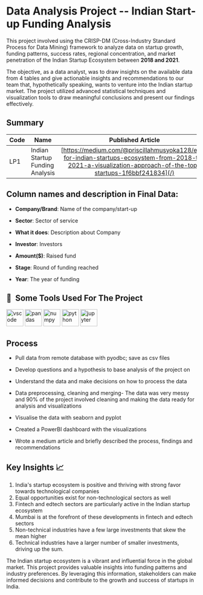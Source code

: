 # Data Analysis Project -- Indian Start-up Funding Analysis

This project involved using the CRISP-DM (Cross-Industry Standard Process for Data Mining) framework to analyze data on startup growth, funding patterns, success rates, regional concentration, and market penetration of the Indian Startup Ecosystem between **2018 and 2021**.

The objective, as a data analyst, was to draw insights on the available data from 4 tables and give actionable insights and recommendations to our team that, hypothetically speaking, wants to venture into the Indian startup market. The project utilized advanced statistical techniques and visualization tools to draw meaningful conclusions and present our findings effectively.

## Summary
| Code      | Name        | Published Article |  PowerBi Dashboard |
|-----------|-------------|:-------------:|------:|
| LP1       | Indian Startup Funding Analysis  |  [https://medium.com/@priscillahmusyoka128/eda-for-indian-startups-ecosystem-from-2018-to-2021-a-visualization-approach-of-the-top-startups-1f6bbf241834](/) | [https://azubiafrica-my.sharepoint.com/:u:/g/personal/andrew_obando_azubiafrica_org/Ef-EcGbAPlBGkmtiwROJbfABhJsXFu3Gc3ZjU8fXPw67dQ?e=IcM8Yn](/) |


## **Column names and description in Final Data:**

-   **Company/Brand**: Name of the company/start-up

-   **Sector**: Sector of service

-   **What it does**: Description about Company

-   **Investor**: Investors

-   **Amount(\$)**: Raised fund

-   **Stage**: Round of funding reached

-   **Year**: The year of funding


<h2> 🚀 &nbsp;Some Tools Used For The Project</h2>
<p align="left">
<img src="https://cdn.jsdelivr.net/gh/devicons/devicon/icons/vscode/vscode-original.svg" alt="vscode" width="45" height="45"/>
<img src="https://cdn.jsdelivr.net/gh/devicons/devicon/icons/pandas/pandas-original-wordmark.svg" alt="pandas" width="45" height="45"/>
<img src="https://cdn.jsdelivr.net/gh/devicons/devicon/icons/numpy/numpy-original.svg" alt="numpy" width="45" height="45"/>
<img src="https://cdn.jsdelivr.net/gh/devicons/devicon/icons/python/python-original.svg" alt="python" width="45" height="45"/>
<img src="https://cdn.jsdelivr.net/gh/devicons/devicon/icons/jupyter/jupyter-original-wordmark.svg" alt="jupyter" width="45" height="45"/>
</p>

## Process

-   Pull data from remote database with pyodbc; save as csv files

-   Develop questions and a hypothesis to base analysis of the project on

-   Understand the data and make decisions on how to process the data

-   Data preprocessing, cleaning and merging- The data was very messy and 90% of the project involved cleaning and making the data ready for analysis and visualizations

-   Visualise the data with seaborn and pyplot

-   Created a PowerBI dashboard with the visualizations

-   Wrote a medium article and briefly described the process, findings and recommendations

## Key Insights :chart_with_upwards_trend:

1. India's startup ecosystem is positive and thriving with strong favor towards technological companies
2. Equal opportunities exist for non-technological sectors as well
3. Fintech and edtech sectors are particularly active in the Indian startup ecosystem
4. Mumbai is at the forefront of these developments in fintech and edtech sectors
5. Non-technical industries have a few large investments that skew the mean higher
6. Technical industries have a larger number of smaller investments, driving up the sum.

The Indian startup ecosystem is a vibrant and influential force in the global market. This project provides valuable insights into funding patterns and industry preferences. By leveraging this information, stakeholders can make informed decisions and contribute to the growth and success of startups in India.